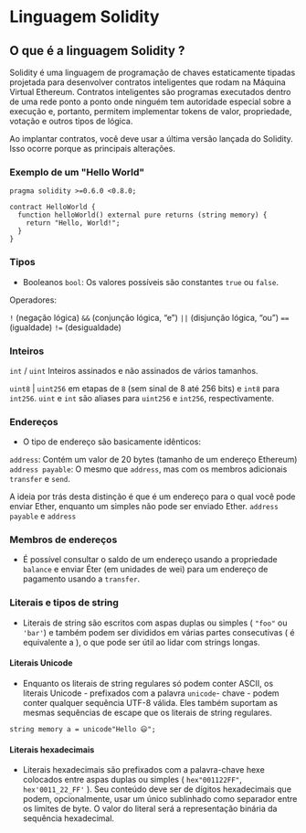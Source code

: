 
<h1 text-align: center>Linguagem Solidity</h1>

## O que é a linguagem Solidity ?

<p text-align: justify>
Solidity é uma linguagem de programação de chaves estaticamente tipadas projetada para desenvolver contratos inteligentes que rodam na Máquina Virtual Ethereum. Contratos inteligentes são programas executados dentro de uma rede ponto a ponto onde ninguém tem autoridade especial sobre a execução e, portanto, permitem implementar tokens de valor, propriedade, votação e outros tipos de lógica.

Ao implantar contratos, você deve usar a última versão lançada do Solidity. Isso ocorre porque as principais alterações.
</p>


### Exemplo de um "Hello World"

```
pragma solidity >=0.6.0 <0.8.0;

contract HelloWorld {
  function helloWorld() external pure returns (string memory) {
    return "Hello, World!";
  }
}

```

### Tipos

- Booleanos
```bool```: Os valores possíveis são constantes ```true``` ou ```false```.

Operadores:

```!```  (negação lógica)
```&&```  (conjunção lógica, “e”)
```||``` (disjunção lógica, “ou”)
```==```  (igualdade)
```!=``` (desigualdade)


### Inteiros

```int``` / ```uint``` Inteiros assinados e não assinados de vários tamanhos.

```uint8``` | ```uint256``` em etapas de ```8``` (sem sinal de 8 até 256 bits) e ```int8``` para ```int256```. ```uint``` e ```int``` são aliases para ```uint256``` e ```int256```, respectivamente.


### Endereços

- O tipo de endereço são basicamente idênticos:

```address```: Contém um valor de 20 bytes (tamanho de um endereço Ethereum)
```address payable```: O mesmo que ```address```, mas com os membros adicionais ```transfer```
  e ```send```. 

A ideia por trás desta distinção é que é um endereço para o qual você pode enviar Ether, enquanto um simples não pode ser enviado Ether. ```address payable``` e ```address```


### Membros de endereços

- É possível consultar o saldo de um endereço usando a propriedade ```balance```  e enviar Éter (em unidades de wei) para um endereço de pagamento usando a ```transfer```.


### Literais e tipos de string

- Literais de string são escritos com aspas duplas ou simples ( ```"foo"``` ou ```'bar'```) e também podem ser divididos em várias partes consecutivas ( é equivalente a ), o que pode ser útil ao lidar com strings longas.

#### Literais Unicode

- Enquanto os literais de string regulares só podem conter ASCII, os literais Unicode - prefixados com a palavra ```unicode```- chave - podem conter qualquer sequência UTF-8 válida. Eles também suportam as mesmas sequências de escape que os literais de string regulares.

```string memory a = unicode"Hello 😃";```

#### Literais hexadecimais

- Literais hexadecimais são prefixados com a palavra-chave hexe colocados entre aspas duplas ou simples ( ```hex"001122FF"```, ```hex'0011_22_FF'``` ). Seu conteúdo deve ser de dígitos hexadecimais que podem, opcionalmente, usar um único sublinhado como separador entre os limites de byte. O valor do literal será a representação binária da sequência hexadecimal.




